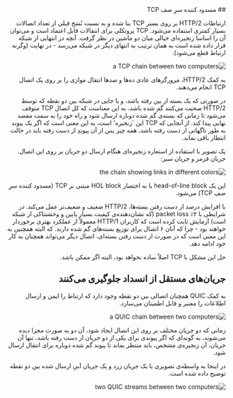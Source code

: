 <div dir="rtl">
## مسدود کننده سرِ صف TCP

ارتباطات HTTP/2 بر روی بستر TCP بنا شده و به نسبت نُسَخ قبلی از تعداد اتصالات بسیار کمتری استفاده می‌شود. TCP پروتکلی برای انتقالات قابل اعتماد است و می‌توان آن را اساسا زنجیره‌ای خیالی میان دو ماشین در نظر گرفت. آنچه در انتهایی از شبکه قرار داده شده است به همان ترتیب به انتهای دیگر در شبکه می‌رسد - در نهایت (وگرنه ارتباط قطع می‌شود).

![a TCP chain between two computers](../images/tcp-chain.png)

به کمک HTTP/2، مرورگرهای عادی ده‌ها و صدها انتقال موازی را بر روی یک اتصال TCP انجام می‌دهند.

در صورتی که یک بسته از بین رفته باشد، و یا جایی در شبکه بین دو نقطه که توسط HTTP/2 صحبت می‌کنند گم شده باشد، به این معناست که کل اتصال TCP متوقف می‌شود تا زمانی که بسته‌ی گم شده دوباره ارسال شود و راه خود را به سمت مقصد نهایی پیدا ‌کند. از آنجایی که TCP این 'زنجیره' است، به این معنی است که اگر یک پیوند به طور ناگهانی از دست رفته باشد، همه چیز پس از آن پیوندِ از دست رفته باید در حالت انتظار باقی بماند.

یک تصویر با استفاده از استعاره زنجیره‌ای هنگام ارسال دو جریان بر روی این اتصال. جریان قرمز و جریان سبز:

![the chain showing links in different colors](../images/tcp-chain-streams.png)

این یک head-of-line block یا به اختصار HOL block مبتنی بر TCP (مسدود کننده سرِ صفِ TCP) می‌شود.

با افزایش درصد از دست رفتن بسته‌ها، HTTP/2 ضعیف و ضعیف‌تر عمل می‌کند. در شرایطی با ۲٪ packet loss (که نشان‌دهنده‌ی کیفیت بسیار پایین و وحشتناکی از شبکه است) آزمایش‌ ثابت کرده است که کاربران HTTP/1 معمولاً از عملکرد بهتری برخوردار خواهند بود - چرا که آنان ۶ اتصال برای توزیع بسته‌های گم شده دارند. که البته همچنین به این معنی است که در صورت از دست رفتن بسته‌ای، اتصال دیگر می‌تواند همچنان به کار خود ادامه دهد.

حل این مشکل با TCP اصلاً ساده نخواهد بود، البته اگر ممکن باشد.

## جریان‌های مستقل از انسداد جلوگیری می‌کنند

به کمک QUIC همچنان اتصالی بین دو نقطه وجود دارد که ارتباط را ایمن و ارسال اطلاعات را معتبر و قابل اطمینان می‌سازد.

![a QUIC chain between two computers](../images/tcp-chain.png)

زمانی که دو جریان مختلف بر روی این اتصال ایجاد شود، آن دو به صورت مجزا دیده می‌شوند، به گونه‌ای که اگر پیوندی برای یکی از دو جریان از دست رفته باشد، تنها آن جریان، آن زنجیره‌ی مشخص، باید منتظر بماند تا پیوند گم شده دوباره برای انتقال ارسال شود.

در اینجا به واسطه‌ی تصویری با یک جریان زرد و یک جریان آبیِ ارسال شده بین دو نقطه توضیح داده شده است.

![two QUIC streams between two computers](../images/quic-chain-streams.png)
</div>

